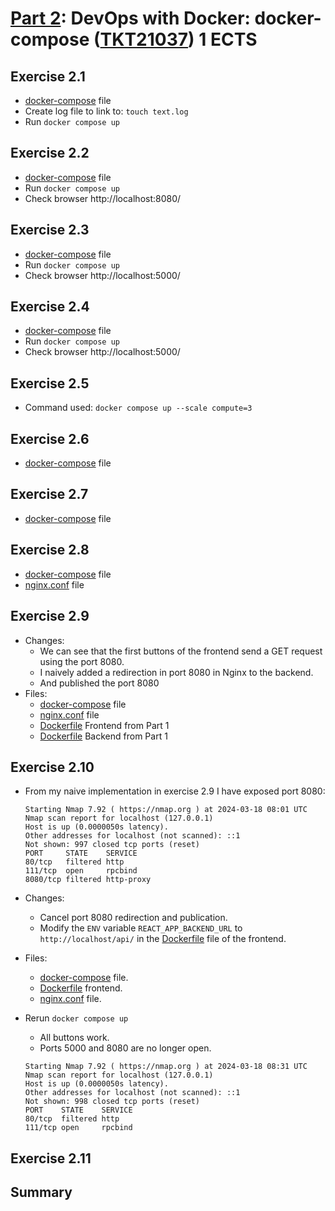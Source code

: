 # [Part 2](https://devopswithdocker.com/category/part-2): DevOps with Docker: docker-compose ([TKT21037](https://studies.helsinki.fi/courses/course-implementation/otm-c73ef1c6-8fb0-42e8-9052-ef59b01cb409)) 1 ECTS

## Exercise 2.1
- [docker-compose](Exercise2.1/docker-compose.yml) file
- Create log file to link to: `touch text.log`
- Run `docker compose up`

## Exercise 2.2
- [docker-compose](Exercise2.2/docker-compose.yml) file
- Run `docker compose up`
- Check browser http://localhost:8080/

## Exercise 2.3
- [docker-compose](Exercise2.3/docker-compose.yml) file
- Run `docker compose up`
- Check browser http://localhost:5000/

## Exercise 2.4
- [docker-compose](Exercise2.4/docker-compose.yml) file
- Run `docker compose up`
- Check browser http://localhost:5000/

## Exercise 2.5
- Command used: `docker compose up --scale compute=3`

## Exercise 2.6
- [docker-compose](Exercise2.6/docker-compose.yml) file

## Exercise 2.7
- [docker-compose](Exercise2.7/docker-compose.yml) file

## Exercise 2.8
- [docker-compose](Exercise2.8/docker-compose.yml) file
- [nginx.conf](Exercise2.8/nginx.conf) file

## Exercise 2.9
- Changes:
    - We can see that the first buttons of the frontend send a GET request using the port 8080.
    - I naively added a redirection in port 8080 in Nginx to the backend.
    - And published the port 8080
- Files:
    - [docker-compose](Exercise2.9/docker-compose.yml) file
    - [nginx.conf](Exercise2.9/nginx.conf) file
    - [Dockerfile](../Part1/Exercise1.12/Dockerfile) Frontend from Part 1
    - [Dockerfile](../Part1/Exercise1.13/Dockerfile) Backend from Part 1

## Exercise 2.10
- From my naive implementation in exercise 2.9 I have exposed port 8080:
    ```
    Starting Nmap 7.92 ( https://nmap.org ) at 2024-03-18 08:01 UTC
    Nmap scan report for localhost (127.0.0.1)
    Host is up (0.0000050s latency).
    Other addresses for localhost (not scanned): ::1
    Not shown: 997 closed tcp ports (reset)
    PORT     STATE    SERVICE
    80/tcp   filtered http
    111/tcp  open     rpcbind
    8080/tcp filtered http-proxy
    ```

- Changes:
    - Cancel port 8080 redirection and publication.
    - Modify the `ENV` variable `REACT_APP_BACKEND_URL` to `http://localhost/api/` in the [Dockerfile](Exercise2.10/Dockerfile) file of the frontend.
- Files:
    - [docker-compose](Exercise2.10/docker-compose.yml) file.
    - [Dockerfile](Exercise2.10/Dockerfile) frontend.
    - [nginx.conf](Exercise2.10/nginx.conf) file.
- Rerun `docker compose up`
    - All buttons work.
    - Ports 5000 and 8080 are no longer open.
    ```
    Starting Nmap 7.92 ( https://nmap.org ) at 2024-03-18 08:31 UTC
    Nmap scan report for localhost (127.0.0.1)
    Host is up (0.0000050s latency).
    Other addresses for localhost (not scanned): ::1
    Not shown: 998 closed tcp ports (reset)
    PORT    STATE    SERVICE
    80/tcp  filtered http
    111/tcp open     rpcbind
    ```
## Exercise 2.11


## Summary